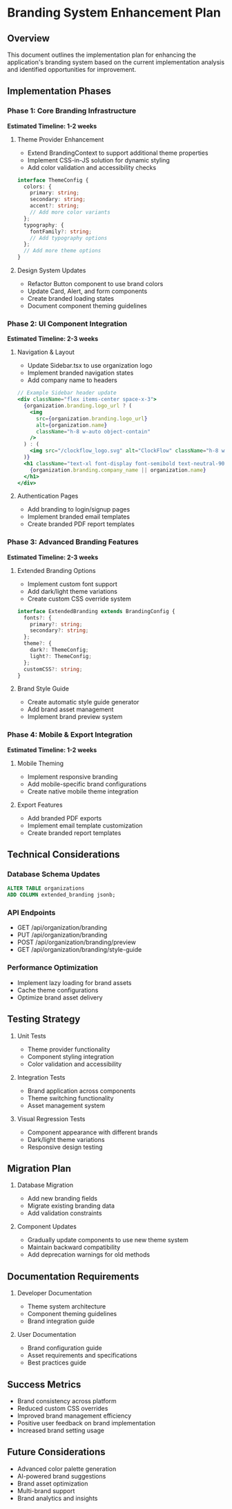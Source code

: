 # Branding System Enhancement Plan

## Overview
This document outlines the implementation plan for enhancing the application's branding system based on the current implementation analysis and identified opportunities for improvement.

## Implementation Phases

### Phase 1: Core Branding Infrastructure
**Estimated Timeline: 1-2 weeks**

1. Theme Provider Enhancement
   - Extend BrandingContext to support additional theme properties
   - Implement CSS-in-JS solution for dynamic styling
   - Add color validation and accessibility checks
   ```typescript
   interface ThemeConfig {
     colors: {
       primary: string;
       secondary: string;
       accent?: string;
       // Add more color variants
     };
     typography: {
       fontFamily?: string;
       // Add typography options
     };
     // Add more theme options
   }
   ```

2. Design System Updates
   - Refactor Button component to use brand colors
   - Update Card, Alert, and form components
   - Create branded loading states
   - Document component theming guidelines

### Phase 2: UI Component Integration
**Estimated Timeline: 2-3 weeks**

1. Navigation & Layout
   - Update Sidebar.tsx to use organization logo
   - Implement branded navigation states
   - Add company name to headers
   ```jsx
   // Example Sidebar header update
   <div className="flex items-center space-x-3">
     {organization.branding.logo_url ? (
       <img 
         src={organization.branding.logo_url} 
         alt={organization.name}
         className="h-8 w-auto object-contain"
       />
     ) : (
       <img src="/clockflow_logo.svg" alt="ClockFlow" className="h-8 w-8" />
     )}
     <h1 className="text-xl font-display font-semibold text-neutral-900">
       {organization.branding.company_name || organization.name}
     </h1>
   </div>
   ```

2. Authentication Pages
   - Add branding to login/signup pages
   - Implement branded email templates
   - Create branded PDF report templates

### Phase 3: Advanced Branding Features
**Estimated Timeline: 2-3 weeks**

1. Extended Branding Options
   - Implement custom font support
   - Add dark/light theme variations
   - Create custom CSS override system
   ```typescript
   interface ExtendedBranding extends BrandingConfig {
     fonts?: {
       primary?: string;
       secondary?: string;
     };
     theme?: {
       dark?: ThemeConfig;
       light?: ThemeConfig;
     };
     customCSS?: string;
   }
   ```

2. Brand Style Guide
   - Create automatic style guide generator
   - Add brand asset management
   - Implement brand preview system

### Phase 4: Mobile & Export Integration
**Estimated Timeline: 1-2 weeks**

1. Mobile Theming
   - Implement responsive branding
   - Add mobile-specific brand configurations
   - Create native mobile theme integration

2. Export Features
   - Add branded PDF exports
   - Implement email template customization
   - Create branded report templates

## Technical Considerations

### Database Schema Updates
```sql
ALTER TABLE organizations
ADD COLUMN extended_branding jsonb;
```

### API Endpoints
- GET /api/organization/branding
- PUT /api/organization/branding
- POST /api/organization/branding/preview
- GET /api/organization/branding/style-guide

### Performance Optimization
- Implement lazy loading for brand assets
- Cache theme configurations
- Optimize brand asset delivery

## Testing Strategy

1. Unit Tests
   - Theme provider functionality
   - Component styling integration
   - Color validation and accessibility

2. Integration Tests
   - Brand application across components
   - Theme switching functionality
   - Asset management system

3. Visual Regression Tests
   - Component appearance with different brands
   - Dark/light theme variations
   - Responsive design testing

## Migration Plan

1. Database Migration
   - Add new branding fields
   - Migrate existing branding data
   - Add validation constraints

2. Component Updates
   - Gradually update components to use new theme system
   - Maintain backward compatibility
   - Add deprecation warnings for old methods

## Documentation Requirements

1. Developer Documentation
   - Theme system architecture
   - Component theming guidelines
   - Brand integration guide

2. User Documentation
   - Brand configuration guide
   - Asset requirements and specifications
   - Best practices guide

## Success Metrics

- Brand consistency across platform
- Reduced custom CSS overrides
- Improved brand management efficiency
- Positive user feedback on brand implementation
- Increased brand setting usage

## Future Considerations

- Advanced color palette generation
- AI-powered brand suggestions
- Brand asset optimization
- Multi-brand support
- Brand analytics and insights